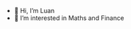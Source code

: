 - 👋 Hi, I’m Luan
- 👀 I’m interested in Maths and Finance


<!---
Luangj/Luangj is a ✨ special ✨ repository because its `README.md` (this file) appears on your GitHub profile.
You can click the Preview link to take a look at your changes.
--->
